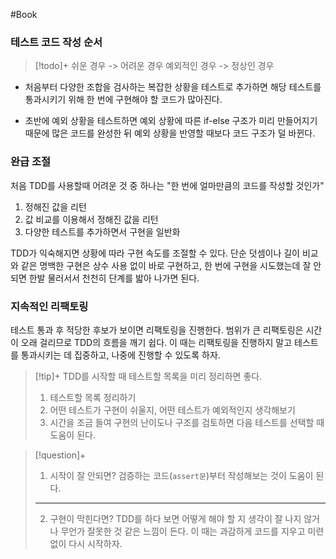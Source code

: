 #Book

### 테스트 코드 작성 순서
> [!todo]+ 
> 쉬운 경우 -> 어려운 경우
> 예외적인 경우 -> 정상인 경우

+ 처음부터 다양한 조합을 검사하는 복잡한 상황을 테스트로 추가하면 해당 테스트를 통과시키기 위해 한 번에 구현해야 할 코드가 많아진다.

+ 초반에 예외 상황을 테스트하면 예외 상황에 따른 if-else 구조가 미리 만들어지기 때문에 많은 코드를 완성한 뒤 예외 상황을 반영할 때보다 코드 구조가 덜 바뀐다.

### 완급 조절
처음 TDD를 사용할때 어려운 것 중 하나는 "한 번에 얼마만큼의 코드를 작성할 것인가"
1. 정해진 값을 리턴
2. 값 비교를 이용해서 정해진 값을 리턴
3. 다양한 테스트를 추가하면서 구현을 일반화

TDD가 익숙해지면 상황에 따라 구현 속도를 조절할 수 있다. 단순 덧셈이나 길이 비교와 같은 명백한 구현은 상수 사용 없이 바로 구현하고, 한 번에 구현을 시도했는데 잘 안되면 한발 물러서서 천천히 단계를 밟아 나가면 된다.

### 지속적인 리팩토링
테스트 통과 후 적당한 후보가 보이면 리팩토링을 진행한다.
범위가 큰 리팩토링은 시간이 오래 걸리므로 TDD의 흐름을 깨기 쉽다. 이 때는 리팩토링을 진행하지 말고 테스트를 통과시키는 데 집중하고, 나중에 진행할 수 있도록 하자.

> [!tip]+ 
> TDD를 시작할 때 테스트할 목록을 미리 정리하면 좋다.
> 
> 1. 테스트할 목록 정리하기
> 2. 어떤 테스트가 구현이 쉬울지, 어떤 테스트가 예외적인지 생각해보기
> 3. 시간을 조금 들여 구현의 난이도나 구조를 검토하면 다음 테스트를 선택할 때 도움이 된다.

> [!question]+ 
> 1. 시작이 잘 안되면?
> 검증하는 코드(`assert문`)부터 작성해보는 것이 도움이 된다.
> 
> ---
> 
> 2. 구현이 막힌다면?
> TDD를 하다 보면 어떻게 해야 할 지 생각이 잘 나지 않거나 무언가 잘못한 것 같은 느낌이 든다. 이 때는 과감하게 코드를 지우고 미련 없이 다시 시작하자.